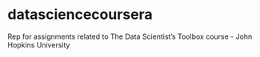 datasciencecoursera
===================

Rep for assignments related to The Data Scientist’s Toolbox course - John Hopkins University 
